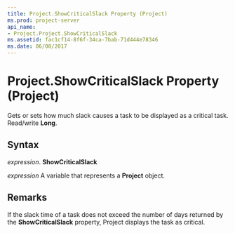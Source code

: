 ```yaml
---
title: Project.ShowCriticalSlack Property (Project)
ms.prod: project-server
api_name:
- Project.Project.ShowCriticalSlack
ms.assetid: fac1cf14-8f6f-34ca-7bab-71d444e78346
ms.date: 06/08/2017
---
```



# Project.ShowCriticalSlack Property (Project)

Gets or sets how much slack causes a task to be displayed as a critical task. Read/write **Long**.


## Syntax

 _expression_. **ShowCriticalSlack**

 _expression_ A variable that represents a **Project** object.


## Remarks

If the slack time of a task does not exceed the number of days returned by the **ShowCriticalSlack** property, Project displays the task as critical.


